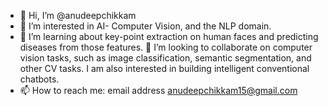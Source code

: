 - 👋 Hi, I’m @anudeepchikkam
- 👀 I’m interested in AI- Computer Vision, and the NLP domain.
- 🌱 I’m learning about key-point extraction on human faces and predicting diseases from those features. 
💞️ I’m looking to collaborate on computer vision tasks, such as image classification, semantic segmentation, and other CV tasks. I am also interested in building intelligent conventional chatbots.
- 📫 How to reach me: email address anudeepchikkam15@gmail.com

<!---
anudeepchikkam/anudeepchikkam is a ✨ special ✨ repository because its `README.md` (this file) appears on your GitHub profile.
You can click the Preview link to take a look at your changes.
--->
